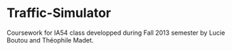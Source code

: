 Traffic-Simulator
=================

Coursework for IA54 class developped during Fall 2013 semester by Lucie Boutou and Théophile Madet.
